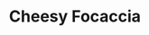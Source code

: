 ---
title: 'Cheesy Focaccia'
category: 'Pizza'
description: 'Garlic & herbs with mozzarella'
picolla: 55
grande: 85
---